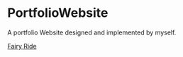 # PortfolioWebsite

A portfolio Website designed and implemented by myself.

<a href="https://lucian33.github.io/portfolioWebsite/index.html">Fairy Ride</a>
